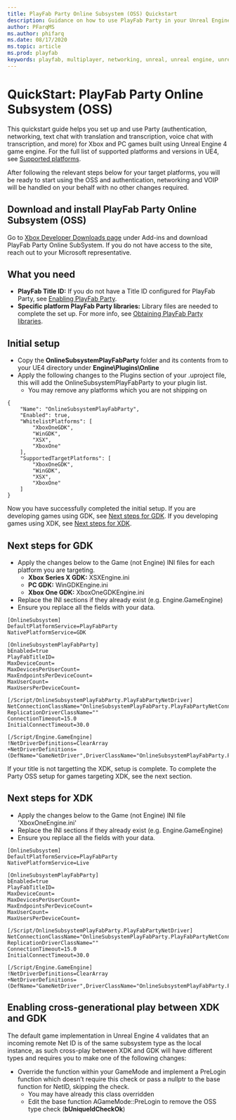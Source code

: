 ```yaml
---
title: PlayFab Party Online Subsystem (OSS) Quickstart
description: Guidance on how to use PlayFab Party in your Unreal Engine 4 Project.
author: PFarqMS
ms.author: phifarq
ms.date: 08/17/2020
ms.topic: article
ms.prod: playfab
keywords: playfab, multiplayer, networking, unreal, unreal engine, unreal engine 4, middleware
---
```


# QuickStart: PlayFab Party Online Subsystem (OSS)

This quickstart guide helps you set up and use Party (authentication, networking, text chat with translation and transcription, voice chat with transcription, and more) for Xbox and PC games built using Unreal Engine 4 game engine. For the full list of supported platforms and versions in UE4, see [Supported platforms](party-unreal-engine-oss-overview.md).

After following the relevant steps below for your target platforms, you will be ready to start using the OSS and authentication, networking and VOIP will be handled on your behalf with no other changes required.

## Download and install PlayFab Party Online Subsystem (OSS)
Go to [Xbox Developer Downloads page](https://www.aka.ms/gdkdl) under Add-ins and download PlayFab Party Online SubSystem. If you do not have access to the site, reach out to your Microsoft representative.

## What you need
* **PlayFab Title ID:** If you do not have a Title ID configured for PlayFab Party, see [Enabling PlayFab Party](enable-party.md).
* **Specific platform PlayFab Party libraries:** Library files are needed to complete the set up. For more info, see [Obtaining PlayFab Party libraries](party-unreal-engine-oss-obtaining-playfab-party-libraries.md).

## Initial setup
- Copy the **OnlineSubsystemPlayFabParty** folder and its contents from to your UE4 directory under **Engine\Plugins\Online**
- Apply the following changes to the Plugins section of your .uproject file, this will add the OnlineSubsystemPlayFabParty to your plugin list.
    - You may remove any platforms which you are not shipping on
<pre><code>{
	"Name": "OnlineSubsystemPlayFabParty",
	"Enabled": true,
	"WhitelistPlatforms": [
		"XboxOneGDK",
		"WinGDK",
		"XSX",
		"XboxOne"
	],
	"SupportedTargetPlatforms": [
		"XboxOneGDK",
		"WinGDK",
		"XSX",
		"XboxOne"
	]
}</code></pre>

Now you have successfully completed the initial setup. If you are developing games using GDK, see [Next steps for GDK](#next-steps-for-gdk). If you developing games using XDK, see [Next steps for XDK](#next-steps-for-xdk).

## Next steps for GDK
- Apply the changes below to the Game (not Engine) INI files for each platform you are targeting.
    - **Xbox Series X GDK:** XSXEngine.ini
    - **PC GDK:** WinGDKEngine.ini
    - **Xbox One GDK:** XboxOneGDKEngine.ini
- Replace the INI sections if they already exist (e.g. Engine.GameEngine)
- Ensure you replace all the *<REPLACE ME>* fields with your data.
<pre><code>[OnlineSubsystem]
DefaultPlatformService=PlayFabParty
NativePlatformService=GDK

[OnlineSubsystemPlayFabParty]
bEnabled=true
PlayFabTitleID=<REPLACE ME with your PlayFab title ID>
MaxDeviceCount=<REPLACE ME with your max player count (note: split screen is still 1 device). In the example of an 8 player game, this would be 8.>
MaxDevicesPerUserCount=<REPLACE ME with your max player count per box (note: split screen is still 1 device) In the example of an 8 player game, this would be 1.>	
MaxEndpointsPerDeviceCount=<REPLACE ME with your max player count per box (note: split screen is still 1 device)  In the example of an 8 player game, this would be 1.>
MaxUserCount=<REPLACE ME with your max player count (note: split screen is still 1 device)  In the example of an 8 player game, this would be 8.>		
MaxUsersPerDeviceCount=<REPLACE ME with your max player count per box (note: split screen is still 1 device)  In the example of an 8 player game, this would be 1.>

[/Script/OnlineSubsystemPlayFabParty.PlayFabPartyNetDriver]
NetConnectionClassName="OnlineSubsystemPlayFabParty.PlayFabPartyNetConnection"
ReplicationDriverClassName="<REPLACE ME with your existing replication driver class name>"
ConnectionTimeout=15.0
InitialConnectTimeout=30.0

[/Script/Engine.GameEngine]
!NetDriverDefinitions=ClearArray
+NetDriverDefinitions=(DefName="GameNetDriver",DriverClassName="OnlineSubsystemPlayFabParty.PlayFabPartyNetDriver",DriverClassNameFallback="OnlineSubsystemUtils.IpNetDriver")</code></pre>

If your title is not targetting the XDK, setup is complete. To complete the Party OSS setup for games targeting XDK, see the next section.

## Next steps for XDK

- Apply the changes below to the Game (not Engine) INI file 'XboxOneEngine.ini'
- Replace the INI sections if they already exist (e.g. Engine.GameEngine)
- Ensure you replace all the *<REPLACE ME>* fields with your data.
<pre><code>[OnlineSubsystem]
DefaultPlatformService=PlayFabParty
NativePlatformService=Live

[OnlineSubsystemPlayFabParty]
bEnabled=true
PlayFabTitleID=<REPLACE ME with your PlayFab title ID>
MaxDeviceCount=<REPLACE ME with your max player count (note: split screen is still 1 device). In the example of an 8 player game, this would be 8.>
MaxDevicesPerUserCount=<REPLACE ME with your max player count per box (note: split screen is still 1 device) In the example of an 8 player game, this would be 1.>	
MaxEndpointsPerDeviceCount=<REPLACE ME with your max player count per box (note: split screen is still 1 device)  In the example of an 8 player game, this would be 1.>
MaxUserCount=<REPLACE ME with your max player count (note: split screen is still 1 device)  In the example of an 8 player game, this would be 8.>		
MaxUsersPerDeviceCount=<REPLACE ME with your max player count per box (note: split screen is still 1 device)  In the example of an 8 player game, this would be 1.>

[/Script/OnlineSubsystemPlayFabParty.PlayFabPartyNetDriver]
NetConnectionClassName="OnlineSubsystemPlayFabParty.PlayFabPartyNetConnection"
ReplicationDriverClassName="<REPLACE ME with your existing replication driver class name>"
ConnectionTimeout=15.0
InitialConnectTimeout=30.0

[/Script/Engine.GameEngine]
!NetDriverDefinitions=ClearArray
+NetDriverDefinitions=(DefName="GameNetDriver",DriverClassName="OnlineSubsystemPlayFabParty.PlayFabPartyNetDriver",DriverClassNameFallback="OnlineSubsystemUtils.IpNetDriver")</code></pre>

## Enabling cross-generational play between XDK and GDK

The default game implementation in Unreal Engine 4 validates that an incoming remote Net ID is of the same subsystem type as the local instance, as such cross-play between XDK and GDK will have different types and requires you to make one of the following changes:
- Override the function within your GameMode and implement a PreLogin function which doesn’t require this check or pass a nullptr to the base function for NetID, skipping the check.
    - You may have already this class overridden
    - Edit the base function AGameMode::PreLogin to remove the OSS type check (**bUniqueIdCheckOk**)
